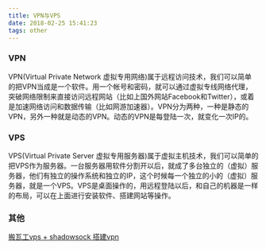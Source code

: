 ```yaml
---
title: VPN与VPS
date: 2018-02-25 15:41:23
tags: other
---
```


### VPN
VPN(Virtual Private Network 虚拟专用网络)属于远程访问技术，我们可以简单的把VPN当成是一个软件。用一个帐号和密码，就可以通过虚拟专线网络代理，突破网络限制来直接访问远程网站（比如上国外网站Facebook和Twitter），或着是加速网络访问和数据传输（比如网游加速器）。VPN分为两种，一种是静态的VPN，另外一种就是动态的VPN。动态的VPN是每登陆一次，就变化一次IP的。

### VPS
VPS(Virtual Private Server 虚拟专用服务器)属于虚拟主机技术，我们可以简单的把VPS作为服务器。一台服务器用软件分割开以后，就成了多台独立的（虚拟）服务器，他们有独立的操作系统和独立的IP，这个时候每一个独立的小的（虚拟）服务器，就是一个VPS。VPS是桌面操作的，用远程登陆以后，和自己的机器是一样的布局，可以在上面进行安装软件、搭建网站等操作。

### 其他
[搬瓦工vps + shadowsock 搭建vpn](https://moshuqi.github.io/2017/07/20/%E8%87%AA%E5%B7%B1%E6%90%AD%E5%BB%BAVPN%E6%9C%8D%E5%8A%A1%E5%99%A8/#%E8%B4%AD%E4%B9%B0vps)